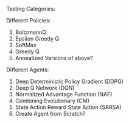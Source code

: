 Testing Categories:

Different Policies:
1. BoltzmannQ
2. Epsilon Greedy Q
3. SoftMax 
4. Greedy Q
5. Annealized Versions of above?

Different Agents:
1. Deep Deterministic Policy Gradient (DDPG)
2. Deep Q Network (DQN)
3. Normalized Advantage Function (NAF)
4. Combining Evolutionary (CM)
5. State Action Reward State Action (SARSA)
6. Create Agent from Scratch?
